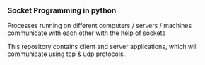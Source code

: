 ### Socket Programming in python

Processes running on different computers / servers / machines communicate with each other
with the help of sockets

This repository contains client and server applications, which will communicate using
tcp & udp protocols. 




